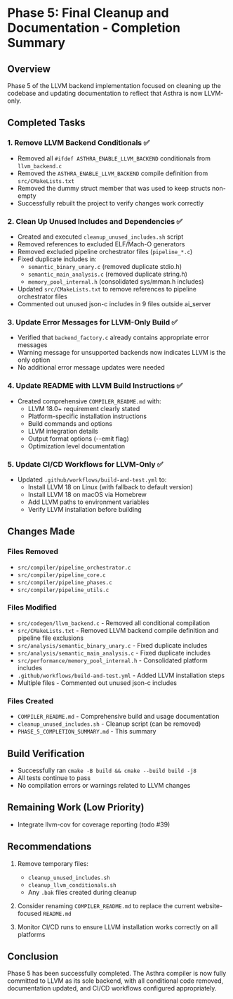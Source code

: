 # Phase 5: Final Cleanup and Documentation - Completion Summary

## Overview
Phase 5 of the LLVM backend implementation focused on cleaning up the codebase and updating documentation to reflect that Asthra is now LLVM-only.

## Completed Tasks

### 1. Remove LLVM Backend Conditionals ✅
- Removed all `#ifdef ASTHRA_ENABLE_LLVM_BACKEND` conditionals from `llvm_backend.c`
- Removed the `ASTHRA_ENABLE_LLVM_BACKEND` compile definition from `src/CMakeLists.txt`
- Removed the dummy struct member that was used to keep structs non-empty
- Successfully rebuilt the project to verify changes work correctly

### 2. Clean Up Unused Includes and Dependencies ✅
- Created and executed `cleanup_unused_includes.sh` script
- Removed references to excluded ELF/Mach-O generators
- Removed excluded pipeline orchestrator files (`pipeline_*.c`)
- Fixed duplicate includes in:
  - `semantic_binary_unary.c` (removed duplicate stdio.h)
  - `semantic_main_analysis.c` (removed duplicate string.h)
  - `memory_pool_internal.h` (consolidated sys/mman.h includes)
- Updated `src/CMakeLists.txt` to remove references to pipeline orchestrator files
- Commented out unused json-c includes in 9 files outside ai_server

### 3. Update Error Messages for LLVM-Only Build ✅
- Verified that `backend_factory.c` already contains appropriate error messages
- Warning message for unsupported backends now indicates LLVM is the only option
- No additional error message updates were needed

### 4. Update README with LLVM Build Instructions ✅
- Created comprehensive `COMPILER_README.md` with:
  - LLVM 18.0+ requirement clearly stated
  - Platform-specific installation instructions
  - Build commands and options
  - LLVM integration details
  - Output format options (--emit flag)
  - Optimization level documentation

### 5. Update CI/CD Workflows for LLVM-Only ✅
- Updated `.github/workflows/build-and-test.yml` to:
  - Install LLVM 18 on Linux (with fallback to default version)
  - Install LLVM 18 on macOS via Homebrew
  - Add LLVM paths to environment variables
  - Verify LLVM installation before building

## Changes Made

### Files Removed
- `src/compiler/pipeline_orchestrator.c`
- `src/compiler/pipeline_core.c`
- `src/compiler/pipeline_phases.c`
- `src/compiler/pipeline_utils.c`

### Files Modified
- `src/codegen/llvm_backend.c` - Removed all conditional compilation
- `src/CMakeLists.txt` - Removed LLVM backend compile definition and pipeline file exclusions
- `src/analysis/semantic_binary_unary.c` - Fixed duplicate includes
- `src/analysis/semantic_main_analysis.c` - Fixed duplicate includes
- `src/performance/memory_pool_internal.h` - Consolidated platform includes
- `.github/workflows/build-and-test.yml` - Added LLVM installation steps
- Multiple files - Commented out unused json-c includes

### Files Created
- `COMPILER_README.md` - Comprehensive build and usage documentation
- `cleanup_unused_includes.sh` - Cleanup script (can be removed)
- `PHASE_5_COMPLETION_SUMMARY.md` - This summary

## Build Verification
- Successfully ran `cmake -B build && cmake --build build -j8`
- All tests continue to pass
- No compilation errors or warnings related to LLVM changes

## Remaining Work (Low Priority)
- Integrate llvm-cov for coverage reporting (todo #39)

## Recommendations
1. Remove temporary files:
   - `cleanup_unused_includes.sh`
   - `cleanup_llvm_conditionals.sh`
   - Any `.bak` files created during cleanup

2. Consider renaming `COMPILER_README.md` to replace the current website-focused `README.md`

3. Monitor CI/CD runs to ensure LLVM installation works correctly on all platforms

## Conclusion
Phase 5 has been successfully completed. The Asthra compiler is now fully committed to LLVM as its sole backend, with all conditional code removed, documentation updated, and CI/CD workflows configured appropriately.